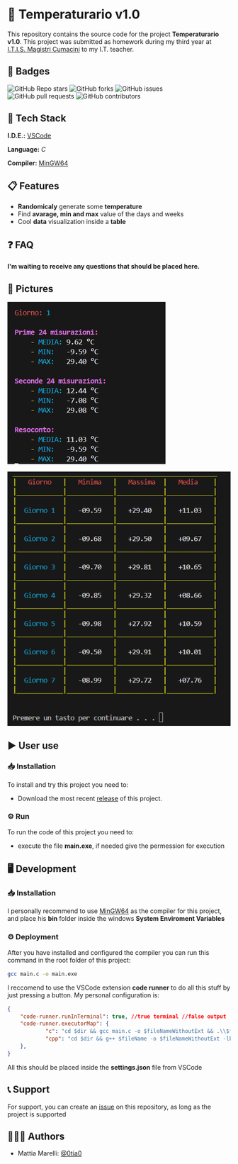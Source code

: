 # 🌠 Temperaturario v1.0

This repository contains the source code for the project **Temperaturario v1.0**. This project was submitted as homework during my third year at [I.T.I.S. Magistri Cumacini](https://www.magistricumacini.edu.it/) to my I.T. teacher.

## 🔰 Badges

![GitHub Repo stars](https://img.shields.io/github/stars/0tia0/Temperaturario?style=for-the-badge) ![GitHub forks](https://img.shields.io/github/forks/0tia0/Temperaturario?style=for-the-badge)  ![GitHub issues](https://img.shields.io/github/issues/0tia0/Temperaturario?style=for-the-badge) ![GitHub pull requests](https://img.shields.io/github/issues-pr/0tia0/Temperaturario?style=for-the-badge) ![GitHub contributors](https://img.shields.io/github/contributors/0tia0/Temperaturario?style=for-the-badge)

## 👾 Tech Stack

**I.D.E.:** [VSCode](https://code.visualstudio.com/)

**Language:** *C*

**Compiler:** [MinGW64](https://www.mingw-w64.org/) 
## 📋 Features

- **Randomicaly** generate some **temperature**
- Find **avarage, min and max** value of the days and weeks
- Cool **data** visualization inside a **table**

## ❓ FAQ

#### I'm waiting to receive any questions that should be placed here.

## 📸 Pictures

![day](/readme-img/1.png)

![table](/readme-img/2.png)

## ▶️ User use

### 📥 Installation

To install and try this project you need to:

- Download the most recent [release](https://github.com/0tia0/Temperaturario/releases) of this project.

### ⚙️ Run

To run the code of this project you need to:

- execute the file **main.exe**, if needed give the permession for execution

## 🖥️ Development

### 📥 Installation

I personally recommend to use [MinGW64](https://www.mingw-w64.org/) as the compiler for this project, and place his **bin** folder inside the windows **System Enviroment Variables** 

### ⚙️ Deployment

After you have installed and configured the compiler you can run this command in the root folder of this project:
```sh
gcc main.c -o main.exe
```
I reccomend to use the VSCode extension **code runner** to do all this stuff by just pressing a button. My personal configuration is:
```json
{
    "code-runner.runInTerminal": true, //true terminal //false output
    "code-runner.executorMap": {
            "c": "cd $dir && gcc main.c -o $fileNameWithoutExt && .\\$fileNameWithoutExt",
            "cpp": "cd $dir && g++ $fileName -o $fileNameWithoutExt -lbgi -lgdi32 -lcomdlg32 -luuid -loleaut32 -lole32 -lsfml-graphics -lsfml-window -lsfml-system && .\\$fileNameWithoutExt ",
    },
}
```
All this should be placed inside the **settings.json** file from VSCode

## 📞 Support 

For support, you can create an [issue](https://github.com/0tia0/Temperaturario/issues) on this repository, as long as the project is supported

## 👨🏻‍💻 Authors

- Mattia Marelli: [@0tia0](https://www.github.com/0tia0)
